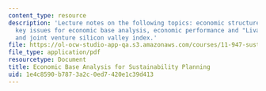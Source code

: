 ```yaml
---
content_type: resource
description: 'Lecture notes on the following topics: economic structure or base analysis,
  key issues for economic base analysis, economic performance and "Livability" analysis,
  and joint venture silicon valley index.'
file: https://ol-ocw-studio-app-qa.s3.amazonaws.com/courses/11-947-sustainable-economic-development-spring-2004/1e4c8590b7873a2c0ed7420e1c39d413_base_analysis5.pdf
file_type: application/pdf
resourcetype: Document
title: Economic Base Analysis for Sustainability Planning
uid: 1e4c8590-b787-3a2c-0ed7-420e1c39d413
---
```

